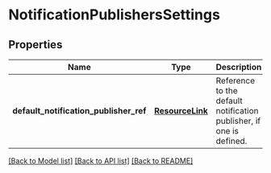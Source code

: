 # NotificationPublishersSettings

## Properties
Name | Type | Description | Notes
------------ | ------------- | ------------- | -------------
**default_notification_publisher_ref** | [**ResourceLink**](ResourceLink.md) | Reference to the default notification publisher, if one is defined. | [optional] 

[[Back to Model list]](../README.md#documentation-for-models) [[Back to API list]](../README.md#documentation-for-api-endpoints) [[Back to README]](../README.md)


